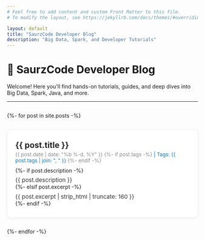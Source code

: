 ```yaml
---
# Feel free to add content and custom Front Matter to this file.
# To modify the layout, see https://jekyllrb.com/docs/themes/#overriding-theme-defaults

layout: default
title: "SaurzCode Developer Blog"
description: "Big Data, Spark, and Developer Tutorials"
---
```


# 🚀 SaurzCode Developer Blog

Welcome! Here you'll find hands-on tutorials, guides, and deep dives into Big Data, Spark, Java, and more.

---

<div class="medium-feed">
  {%- for post in site.posts -%}
    <div class="medium-card">
      <a href="{{ post.url | relative_url }}" class="medium-title">{{ post.title }}</a>
      <div class="medium-meta">
        <span class="medium-date">{{ post.date | date: "%b %-d, %Y" }}</span>
        {%- if post.tags -%}
          <span class="medium-tags"> | Tags: {{ post.tags | join: ", " }}</span>
        {%- endif -%}
      </div>
      {%- if post.description -%}
        <p class="medium-desc">{{ post.description }}</p>
      {%- elsif post.excerpt -%}
        <p class="medium-desc">{{ post.excerpt | strip_html | truncate: 160 }}</p>
      {%- endif -%}
    </div>
  {%- endfor -%}
</div>

<style>
.medium-feed {
  display: flex;
  flex-direction: column;
  gap: 2em;
  margin: 2em 0;
}
.medium-card {
  background: #fff;
  border-radius: 10px;
  box-shadow: 0 2px 8px rgba(0,0,0,0.06);
  padding: 2em 1.5em;
  transition: box-shadow 0.2s;
  border: 1px solid #eee;
}
.medium-card:hover {
  box-shadow: 0 4px 16px rgba(0,0,0,0.10);
  border-color: #007acc33;
}
.medium-title {
  font-size: 1.5em;
  font-weight: 700;
  color: #222;
  text-decoration: none;
  margin-bottom: 0.2em;
  display: block;
}
.medium-title:hover {
  color: #007acc;
  text-decoration: underline;
}
.medium-meta {
  color: #888;
  font-size: 0.95em;
  margin-bottom: 0.7em;
}
.medium-tags {
  color: #007acc;
}
.medium-desc {
  color: #333;
  font-size: 1.08em;
  margin: 0.5em 0 0 0;
}
@media (max-width: 600px) {
  .medium-card { padding: 1em 0.7em; }
  .medium-title { font-size: 1.15em; }
}
</style>

